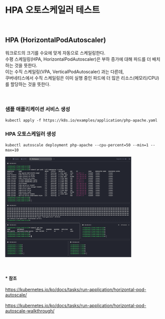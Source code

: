 <br/>

# HPA 오토스케일러 테스트
<br/>

## HPA (HorizontalPodAutoscaler)
워크로드의 크기를 수요에 맞게 자동으로 스케일링한다. <br/>
수평 스케일링(HPA, HorizontalPodAutoscaler)은 부하 증가에 대해 파드를 더 배치하는 것을 뜻한다. <br/>
이는 수직 스케일링(VPA, VerticalPodAutoscaler) 과는 다른데, <br/>
쿠버네티스에서 수직 스케일링은 이미 실행 중인 파드에 더 많은 리소스(메모리/CPU)를 할당하는 것을 뜻한다. <br/>
<br/><br/>

### 샘플 애플리케이션 서비스 생성 
~~~
kubectl apply -f https://k8s.io/examples/application/php-apache.yaml
~~~

### HPA 오토스케일러 생성 
~~~
kubectl autoscale deployment php-apache --cpu-percent=50 --min=1 --max=10
~~~

<img src="./images/hpa-test-01.png" width="80%" /><br/>
<br/><br/>

#### * 참조
https://kubernetes.io/ko/docs/tasks/run-application/horizontal-pod-autoscale/ <br/><br/>
https://kubernetes.io/ko/docs/tasks/run-application/horizontal-pod-autoscale-walkthrough/ <br/>

<br/><br/><br/><br/>

